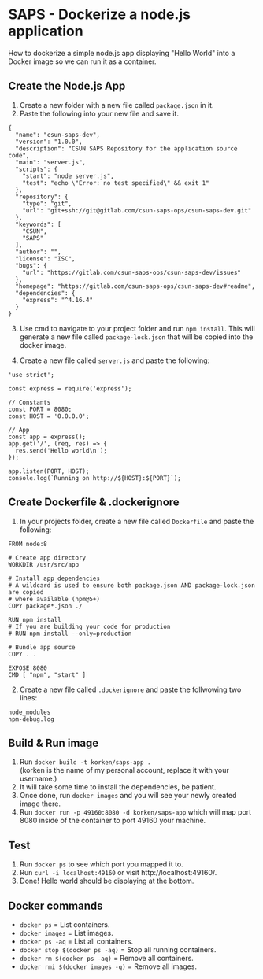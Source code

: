 # SAPS - Dockerize a node.js application
 How to dockerize a simple node.js app displaying "Hello World" into a Docker image so we can run it as a container.

## Create the Node.js App
1. Create a new folder with a new file called `package.json` in it.
2. Paste the following into your new file and save it.

```
{
  "name": "csun-saps-dev",
  "version": "1.0.0",
  "description": "CSUN SAPS Repository for the application source code",
  "main": "server.js",
  "scripts": {
    "start": "node server.js",
    "test": "echo \"Error: no test specified\" && exit 1"
  },
  "repository": {
    "type": "git",
    "url": "git+ssh://git@gitlab.com/csun-saps-ops/csun-saps-dev.git"
  },
  "keywords": [
    "CSUN",
    "SAPS"
  ],
  "author": "",
  "license": "ISC",
  "bugs": {
    "url": "https://gitlab.com/csun-saps-ops/csun-saps-dev/issues"
  },
  "homepage": "https://gitlab.com/csun-saps-ops/csun-saps-dev#readme",
  "dependencies": {
    "express": "^4.16.4"
  }
}

```
3. Use cmd to navigate to your project folder and run `npm install`. This will generate a new file called `package-lock.json` that will be copied into the docker image.

4. Create a new file called `server.js` and paste the following:

```
'use strict';

const express = require('express');

// Constants
const PORT = 8080;
const HOST = '0.0.0.0';

// App
const app = express();
app.get('/', (req, res) => {
  res.send('Hello world\n');
});

app.listen(PORT, HOST);
console.log(`Running on http://${HOST}:${PORT}`);

```

## Create Dockerfile & .dockerignore
1. In your projects folder, create a new file called `Dockerfile` and paste the following:

```
FROM node:8

# Create app directory
WORKDIR /usr/src/app

# Install app dependencies
# A wildcard is used to ensure both package.json AND package-lock.json are copied
# where available (npm@5+)
COPY package*.json ./

RUN npm install
# If you are building your code for production
# RUN npm install --only=production

# Bundle app source
COPY . .

EXPOSE 8080
CMD [ "npm", "start" ]
```
2. Create a new file called `.dockerignore` and paste the follwowing two lines:

```
node_modules
npm-debug.log
```

## Build & Run image
1. Run `docker build -t korken/saps-app .`  
(korken is the name of my personal account, replace it with your username.)
2. It will take some time to install the dependencies, be patient.
3. Once done, run `docker images` and you will see your newly created image there.
4.  Run `docker run -p 49160:8080 -d korken/saps-app` which will map port 8080 inside of the container to port 49160 your machine.

## Test
1. Run `docker ps` to see which port you mapped it to.
2. Run `curl -i localhost:49160` or visit http://localhost:49160/.
3. Done! Hello world should be displaying at the bottom.

## Docker commands
- `docker ps` = List containers.
- `docker images` = List images.
- `docker ps -aq` = List all containers.
- `docker stop $(docker ps -aq)` = Stop all running containers.
- `docker rm $(docker ps -aq)` = Remove all containers.
- `docker rmi $(docker images -q)` = Remove all images.
